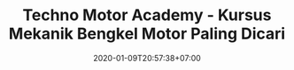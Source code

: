 ---
title: "Techno Motor Academy - Kursus Mekanik Bengkel Motor Paling Dicari"
date: 2020-01-09T20:57:38+07:00
draft: false
keywords: "kursus mekanik motor, kursus montir motor, kursus motor, kursus sepeda motor, kursus bengkel motor"
descriptions: "Kursus mekanik sepeda motor paling dicari di Indonesia. Mari gabung menjadi montir sepeda motor handal bersama Techno Motor Academy"
layout: "home"
---
